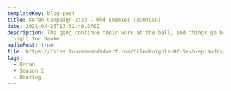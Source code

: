 ```yaml
---
templateKey: blog-post
title: Keran Campaign 2:23 - Old Enemies [BOOTLEG]
date: 2021-04-25T17:52:49.370Z
description: The gang continue their work at the ball, and things go bump in the
  night for Hawke
audioPost: true
file: https://files.fourmenandadwarf.com/file/Knights-Of-Sesh-episodes/Season_2/Keran-33.mp3
tags:
  - Keran
  - Season 2
  - Bootleg
---
```

